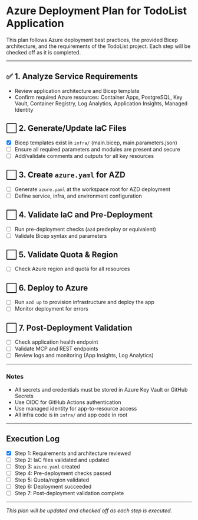 # Azure Deployment Plan for TodoList Application

This plan follows Azure deployment best practices, the provided Bicep architecture, and the requirements of the TodoList project. Each step will be checked off as it is completed.

---

## ✅ 1. Analyze Service Requirements
- Review application architecture and Bicep template
- Confirm required Azure resources: Container Apps, PostgreSQL, Key Vault, Container Registry, Log Analytics, Application Insights, Managed Identity

## ⬜ 2. Generate/Update IaC Files
- [x] Bicep templates exist in `infra/` (main.bicep, main.parameters.json)
- [ ] Ensure all required parameters and modules are present and secure
- [ ] Add/validate comments and outputs for all key resources

## ⬜ 3. Create `azure.yaml` for AZD
- [ ] Generate `azure.yaml` at the workspace root for AZD deployment
- [ ] Define service, infra, and environment configuration

## ⬜ 4. Validate IaC and Pre-Deployment
- [ ] Run pre-deployment checks (`azd` predeploy or equivalent)
- [ ] Validate Bicep syntax and parameters

## ⬜ 5. Validate Quota & Region
- [ ] Check Azure region and quota for all resources

## ⬜ 6. Deploy to Azure
- [ ] Run `azd up` to provision infrastructure and deploy the app
- [ ] Monitor deployment for errors

## ⬜ 7. Post-Deployment Validation
- [ ] Check application health endpoint
- [ ] Validate MCP and REST endpoints
- [ ] Review logs and monitoring (App Insights, Log Analytics)

---

### Notes
- All secrets and credentials must be stored in Azure Key Vault or GitHub Secrets
- Use OIDC for GitHub Actions authentication
- Use managed identity for app-to-resource access
- All infra code is in `infra/` and app code in root

---

## Execution Log
- [x] Step 1: Requirements and architecture reviewed
- [ ] Step 2: IaC files validated and updated
- [ ] Step 3: `azure.yaml` created
- [ ] Step 4: Pre-deployment checks passed
- [ ] Step 5: Quota/region validated
- [ ] Step 6: Deployment succeeded
- [ ] Step 7: Post-deployment validation complete

---

_This plan will be updated and checked off as each step is executed._
